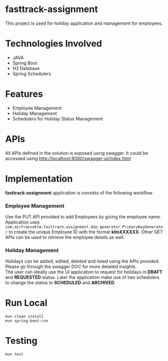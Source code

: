 # fasttrack-assignment
This project is used for holiday application and management for employees.

# Technologies Involved
* JAVA
* Spring Boot
* H2 Database
* Spring Schedulers

# Features
* Employee Management
* Holiday Management
* Schedulers for Holiday Status Management

# APIs
All APIs defined in the solution is exposed using swagger. It could be accessed using [http://localhost:8080/swagger-ui/index.html](http://localhost:8080/swagger-ui/index.html)

# Implementation
**fasttrack-assignment** application is consists of the following workflow
### Employee Management
Use the PUT API provided to add Employees by giving the employee name. Application uses `com.airfranceklm.fasttrack.assignment.dao.generator.PrimaryKeyGenerator` to create the unique Employee ID with the format **klmXXXXXX**.
Other GET APIs can be used to retrieve the employee details as well.

### Holiday Management
Holidays can be added, edited, deleted and listed using the APIs provided. Please go through the swagger DOC for more detailed insights.
<br> The user can ideally use the UI application to request for holidays in **DRAFT** and **REQUESTED** status. Later the application make use of two schedulers to change the status to **SCHEDULED** and **ARCHIVED**

# Run Local
`mvn clean install`<br/>
`mvn spring-boot:run`

# Testing
`mvn test`
